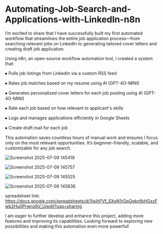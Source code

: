 # Automating-Job-Search-and-Applications-with-LinkedIn-n8n

I’m excited to share that I have successfully built my first automated workflow that streamlines the entire job application process—from searching relevant jobs on LinkedIn to generating tailored cover letters and creating draft job application.

Using n8n, an open-source workflow automation tool, I created a system that:

  ⦁	Pulls job listings from LinkedIn via a custom RSS feed
  
  ⦁	Rates job matches based on my resume using AI (GPT-4O-MINI)
  
  ⦁	Generates personalized cover letters for each job posting using AI (GPT-4O-MINI)
  
  ⦁	Rate each job based on how relevant to applicant's skills
  
  ⦁	Logs and manages applications efficiently in Google Sheets
  
  ⦁	Create draft mail for each job

This automation saves countless hours of manual work and ensures I focus only on the most relevant opportunities. It’s beginner-friendly, scalable, and customizable for any job search.


![Screenshot 2025-07-09 145419](https://github.com/user-attachments/assets/b51c110d-8e15-42bc-b3a8-7b762d1dd7a3)

![Screenshot 2025-07-09 145757](https://github.com/user-attachments/assets/6a43955a-2f64-4295-af05-de2230e92956)

![Screenshot 2025-07-09 145525](https://github.com/user-attachments/assets/c6be5c20-8878-40f7-9579-33c38a9a04c2)

![Screenshot 2025-07-09 145836](https://github.com/user-attachments/assets/aa60687b-5ed8-4f7e-895c-85973da74e33)

spreadsheet link: https://docs.google.com/spreadsheets/d/1ijsjhFVf_SXoN1rGpQgkofbHGszFwb2Hu0Prwnz6V_U/edit?usp=sharing

I am eager to further develop and enhance this project, adding more features and improving its capabilities. Looking forward to exploring new possibilities and making this automation even more powerful!
